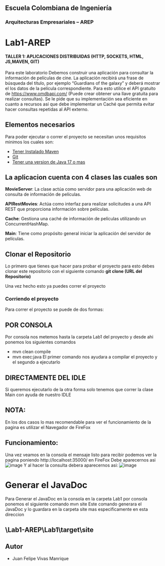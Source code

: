 ## Escuela Colombiana de Ingeniería
### Arquitecturas Empresariales – AREP
# Lab1-AREP
#### TALLER 1: APLICACIONES DISTRIBUIDAS (HTTP, SOCKETS, HTML, JS,MAVEN, GIT)
Para este laboratorio Debemos construir una aplicación para consultar la información de películas de cine.  La aplicación recibirá una frase de búsqueda del título, por ejemplo “Guardians of the galaxy”  y deberá mostrar el los datos de la película correspondiente. Para esto utilice el API gratuito de https://www.omdbapi.com/ (Puede crear obtener una llave gratuita para realizar consultas). Se le pide que su implementación sea eficiente en cuanto a recursos así que debe implementar un Caché que permita evitar hacer consultas repetidas al API externo.
## Elementos necesarios 
Para poder ejecutar o correr el proyecto se necesitan unos requisitos minimos los cuales son:
* [Tener Instalado Maven](https://maven.apache.org/download.cgi)
* [Git](https://git-scm.com/downloads)
* [Tener una version de Java 17 o mas](https://www.oracle.com/co/java/technologies/downloads/)

## La aplicacion cuenta con 4 clases las cuales son

**MovieServer**: La clase actúa como servidor para una aplicación web de consulta de información de películas.

**APIRestMovies**: Actúa como interfaz para realizar solicitudes a una API REST que proporciona información sobre películas.

**Cache**: Gestiona una caché de información de películas utilizando un ConcurrentHashMap.

**Main**: Tiene como propósito general iniciar la aplicación del servidor de películas.

## Clonar el Repositorio

Lo primero que tienes que hacer para probar el proyecto para esto debes clonar este repositorio con el siguiente comando
 **git clone (URL del Repositorio)** 
 
 Una vez hecho esto ya puedes correr el proyecto

### Corriendo el proyecto
Para correr el proyecto se puede de dos formas:

## POR CONSOLA
Por consola nos metemos hasta la carpeta Lab1 del proyecto y desde ahi ponemos los siguientes comandos

* mvn clean compile
* mvn exec:java
El primer comando nos ayudara a compilar el proyecto y el segundo a ejecutarlo
## DIRECTAMENTE DEL IDLE
Si queremos ejecutarlo de la otra forma solo tenemos que correr la clase Main con ayuda de nuestro IDLE

## NOTA:
En los dos casos lo mas recomendable para ver el funcionamiento de la pagina es utilizar el Navegador de FireFox

## Funcionamiento:
Una vez veamos en la consola el mensaje listo para recibir podemos ver la pagina poniendo http://localhost:35000/ en FireFox
Debe aparecernos asi
![image](https://github.com/JuanFe2001/Lab1-AREP/assets/123691538/b2e2a7d0-8c19-43bd-aeb8-a28124b896fb)
Y al hacer la consulta debera aparecernos asi:
![image](https://github.com/JuanFe2001/Lab1-AREP/assets/123691538/cfb6a610-a0a3-452b-9955-c03c6c726873)

# Generar el JavaDoc
Para Generar el JavaDoc en la consola en la carpeta Lab1 por consola ponemos el siguiente comando
mvn site
Este comando generara el JavaDoc y lo guardara en la carpeta site mas especificamente en esta direccion

## \Lab1-AREP\Lab1\target\site

## Autor
* Juan Felipe Vivas Manrique









